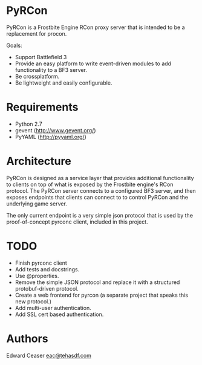 # PyRCon

PyRCon is a Frostbite Engine RCon proxy server that is intended to be a replacement for procon. 

Goals:

- Support Battlefield 3
- Provide an easy platform to write event-driven modules to add functionality to a BF3 server.
- Be crossplatform.
- Be lightweight and easily configurable.

# Requirements

- Python 2.7
- gevent (http://www.gevent.org/)
- PyYAML (http://pyyaml.org/)

# Architecture

PyRCon is designed as a service layer that provides additional functionality to clients on top of what
is exposed by the Frostbite engine's RCon protocol. The PyRCon server connects to a configured BF3
server, and then exposes endpoints that clients can connect to to control PyRCon and the underlying
game server.

The only current endpoint is a very simple json protocol that is used by the proof-of-concept pyrconc
client, included in this project.

# TODO

- Finish pyrconc client
- Add tests and docstrings.
- Use @properties.
- Remove the simple JSON protocol and replace it with a structured protobuf-driven protocol.
- Create a web frontend for pyrcon (a separate project that speaks this new protocol.)
- Add multi-user authentication.
- Add SSL cert based authentication.

# Authors

Edward Ceaser <eac@tehasdf.com>
